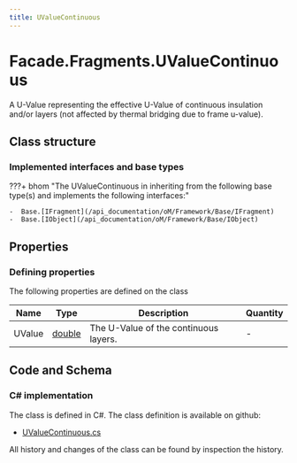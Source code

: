 ```yaml
---
title: UValueContinuous
---
```


# Facade.Fragments.UValueContinuous

A U-Value representing the effective U-Value of continuous insulation and/or layers (not affected by thermal bridging due to frame u-value).

## Class structure

### Implemented interfaces and base types

???+ bhom "The UValueContinuous in inheriting from the following base type(s) and implements the following interfaces:"

    -  Base.[IFragment](/api_documentation/oM/Framework/Base/IFragment)
    -  Base.[IObject](/api_documentation/oM/Framework/Base/IObject)


## Properties



### Defining properties

The following properties are defined on the class

| Name             | Type             | Description      | Quantity         |
|------------------|------------------|------------------|------------------|
| UValue | [double](https://learn.microsoft.com/en-us/dotnet/api/System.Double?view=netstandard-2.0) | The U-Value of the continuous layers. | - |


## Code and Schema

### C# implementation

The class is defined in C#. The class definition is available on github:

- [UValueContinuous.cs](https://github.com/BHoM/BHoM/blob/develop/Facade_oM/Fragments\UValueContinuous.cs)

All history and changes of the class can be found by inspection the history.
